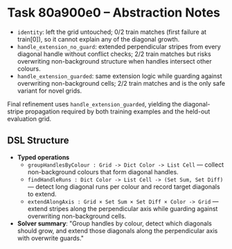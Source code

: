 # Task 80a900e0 – Abstraction Notes

- `identity`: left the grid untouched; 0/2 train matches (first failure at train[0]), so it cannot explain any of the diagonal growth.
- `handle_extension_no_guard`: extended perpendicular stripes from every diagonal handle without conflict checks; 2/2 train matches but risks overwriting non-background structure when handles intersect other colours.
- `handle_extension_guarded`: same extension logic while guarding against overwriting non-background cells; 2/2 train matches and is the only safe variant for novel grids.

Final refinement uses `handle_extension_guarded`, yielding the diagonal-stripe propagation required by both training examples and the held-out evaluation grid.

## DSL Structure
- **Typed operations**
  - `groupHandlesByColour : Grid -> Dict Color -> List Cell` — collect non-background colours that form diagonal handles.
  - `findHandleRuns : Dict Color -> List Cell -> (Set Sum, Set Diff)` — detect long diagonal runs per colour and record target diagonals to extend.
  - `extendAlongAxis : Grid × Set Sum × Set Diff × Color -> Grid` — extend stripes along the perpendicular axis while guarding against overwriting non-background cells.
- **Solver summary**: "Group handles by colour, detect which diagonals should grow, and extend those diagonals along the perpendicular axis with overwrite guards."
